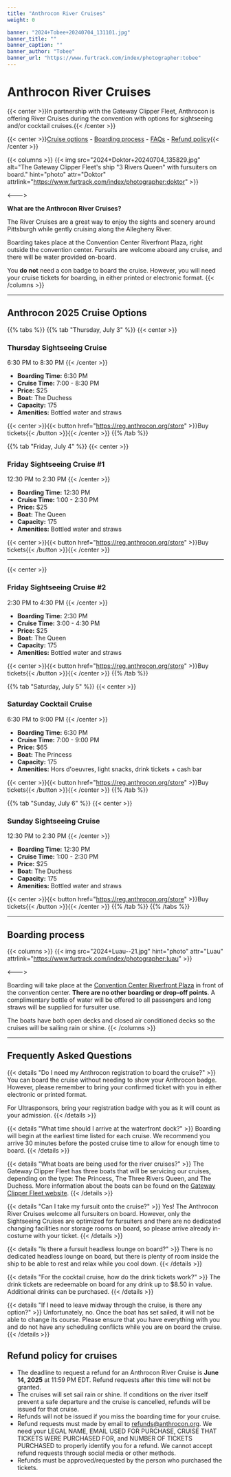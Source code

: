 ```yaml
---
title: "Anthrocon River Cruises"
weight: 0

banner: "2024+Tobee+20240704_131101.jpg"
banner_title: ""
banner_caption: ""
banner_author: "Tobee"
banner_url: "https://www.furtrack.com/index/photographer:tobee"
---
```


# Anthrocon River Cruises

{{< center >}}In partnership with the Gateway Clipper Fleet, Anthrocon is offering River Cruises during the convention with options for sightseeing and/or cocktail cruises.{{< /center >}}

{{< center >}}[Cruise options](#anthrocon-2025-cruise-options) - [Boarding process](#boarding-process) - [FAQs](#frequently-asked-questions) - [Refund policy](#refund-policy-for-cruises){{< /center >}}

{{< columns >}}
{{< img src="2024+Doktor+20240704_135829.jpg" alt="The Gateway Clipper Fleet's ship &quot;3 Rivers Queen&quot; with fursuiters on board." hint="photo" attr="Doktor" attrlink="https://www.furtrack.com/index/photographer:doktor" >}}

<--->

**What are the Anthrocon River Cruises?**

The River Cruises are a great way to enjoy the sights and scenery around Pittsburgh while gently cruising along the Allegheny River.

Boarding takes place at the Convention Center Riverfront Plaza, right outside the convention center. Fursuits are welcome aboard any cruise, and there will be water provided on-board.

You **do not** need a con badge to board the cruise. However, you will need your cruise tickets for boarding, in either printed or electronic format.
{{< /columns >}}

***

## Anthrocon 2025 Cruise Options

{{% tabs %}}
{{% tab "Thursday, July 3" %}}
{{< center >}}
### Thursday Sightseeing Cruise

6:30 PM to 8:30 PM
{{< /center >}}

- **Boarding Time:** 6:30 PM
- **Cruise Time:** 7:00 - 8:30 PM
- **Price:** $25
- **Boat:** The Duchess
- **Capacity:** 175
- **Amenities:** Bottled water and straws

{{< center >}}{{< button href="https://reg.anthrocon.org/store" >}}Buy tickets{{< /button >}}{{< /center >}}
{{% /tab %}}

{{% tab "Friday, July 4" %}}
{{< center >}}
### Friday Sightseeing Cruise #1

12:30 PM to 2:30 PM
{{< /center >}}

- **Boarding Time:** 12:30 PM
- **Cruise Time:** 1:00 - 2:30 PM
- **Price:** $25
- **Boat:** The Queen
- **Capacity:** 175
- **Amenities:** Bottled water and straws

{{< center >}}{{< button href="https://reg.anthrocon.org/store" >}}Buy tickets{{< /button >}}{{< /center >}}

***

{{< center >}}
### Friday Sightseeing Cruise #2

2:30 PM to 4:30 PM
{{< /center >}}

- **Boarding Time:** 2:30 PM
- **Cruise Time:** 3:00 - 4:30 PM
- **Price:** $25
- **Boat:** The Queen
- **Capacity:** 175
- **Amenities:** Bottled water and straws

{{< center >}}{{< button href="https://reg.anthrocon.org/store" >}}Buy tickets{{< /button >}}{{< /center >}}
{{% /tab %}}

{{% tab "Saturday, July 5" %}}
{{< center >}}
### Saturday Cocktail Cruise

6:30 PM to 9:00 PM
{{< /center >}}

- **Boarding Time:** 6:30 PM
- **Cruise Time:** 7:00 - 9:00 PM
- **Price:** $65
- **Boat:** The Princess
- **Capacity:** 175
- **Amenities:** Hors d'oeuvres, light snacks, drink tickets + cash bar

{{< center >}}{{< button href="https://reg.anthrocon.org/store" >}}Buy tickets{{< /button >}}{{< /center >}}
{{% /tab %}}

{{% tab "Sunday, July 6" %}}
{{< center >}}
### Sunday Sightseeing Cruise

12:30 PM to 2:30 PM
{{< /center >}}

- **Boarding Time:** 12:30 PM
- **Cruise Time:** 1:00 - 2:30 PM
- **Price:** $25
- **Boat:** The Duchess
- **Capacity:** 175
- **Amenities:** Bottled water and straws

{{< center >}}{{< button href="https://reg.anthrocon.org/store" >}}Buy tickets{{< /button >}}{{< /center >}}
{{% /tab %}}
{{% /tabs %}}

***

## Boarding process

{{< columns >}}
{{< img src="2024+Luau--21.jpg" hint="photo" attr="Luau" attrlink="https://www.furtrack.com/index/photographer:luau" >}}

<--->

Boarding will take place at the [Convention Center Riverfront Plaza](https://www.google.com/maps/place/Convention+Center+Riverfront+Plaza/@40.4466298,-79.9981438,17.6z/data=%25214m5%25213m4%25211s0x8834f3e2d1b52e63:0x3fcb157773936665%25218m2%25213d40.4462946%25214d-79.9964557) in front of the convention center. **There are no other boarding or drop-off points**. A complimentary bottle of water will be offered to all passengers and long straws will be supplied for fursuiter use.

The boats have both open decks and closed air conditioned decks so the cruises will be sailing rain or shine.
{{< /columns >}}

***

## Frequently Asked Questions

{{< details "Do I need my Anthrocon registration to board the cruise?" >}}
You can board the cruise without needing to show your Anthrocon badge. However, please remember to bring your confirmed ticket with you in either electronic or printed format.

For Ultrasponsors, bring your registration badge with you as it will count as your admission.
{{< /details >}}

{{< details "What time should I arrive at the waterfront dock?" >}}
Boarding will begin at the earliest time listed for each cruise. We recommend you arrive 30 minutes before the posted cruise time to allow for enough time to board.
{{< /details >}}

{{< details "What boats are being used for the river cruises?" >}}
The Gateway Clipper Fleet has three boats that will be servicing our cruises, depending on the type: The Princess, The Three Rivers Queen, and The Duchess. More information about the boats can be found on the [Gateway Clipper Fleet website](https://www.gatewayclipper.com/about-us/boats/).
{{< /details >}}

{{< details "Can I take my fursuit onto the cruise?" >}}
Yes! The Anthrocon River Cruises welcome all fursuiters on board. However, only the Sightseeing Cruises are optimized for fursuiters and there are no dedicated changing facilities nor storage rooms on board, so please arrive already in-costume with your ticket.
{{< /details >}}

{{< details "Is there a fursuit headless lounge on board?" >}}
There is no dedicated headless lounge on board, but there is plenty of room inside the ship to be able to rest and relax while you cool down.
{{< /details >}}

{{< details "For the cocktail cruise, how do the drink tickets work?" >}}
The drink tickets are redeemable on board for any drink up to $8.50 in value. Additional drinks can be purchased.
{{< /details >}}

{{< details "If I need to leave midway through the cruise, is there any option?" >}}
Unfortunately, no. Once the boat has set sailed, it will not be able to change its course. Please ensure that you have everything with you and do not have any scheduling conflicts while you are on board the cruise.
{{< /details >}}

## Refund policy for cruises

- The deadline to request a refund for an Anthrocon River Cruise is **June 14, 2025** at 11:59 PM EDT. Refund requests after this time will not be granted.
- The cruises will set sail rain or shine. If conditions on the river itself prevent a safe departure and the cruise is cancelled, refunds will be issued for that cruise.
- Refunds will not be issued if you miss the boarding time for your cruise.
- Refund requests must made by email to <refunds@anthrocon.org>. We need your LEGAL NAME, EMAIL USED FOR PURCHASE, CRUISE THAT TICKETS WERE PURCHASED FOR, and NUMBER OF TICKETS PURCHASED to properly identify you for a refund. We cannot accept refund requests through social media or other methods.
- Refunds must be approved/requested by the person who purchased the tickets.

